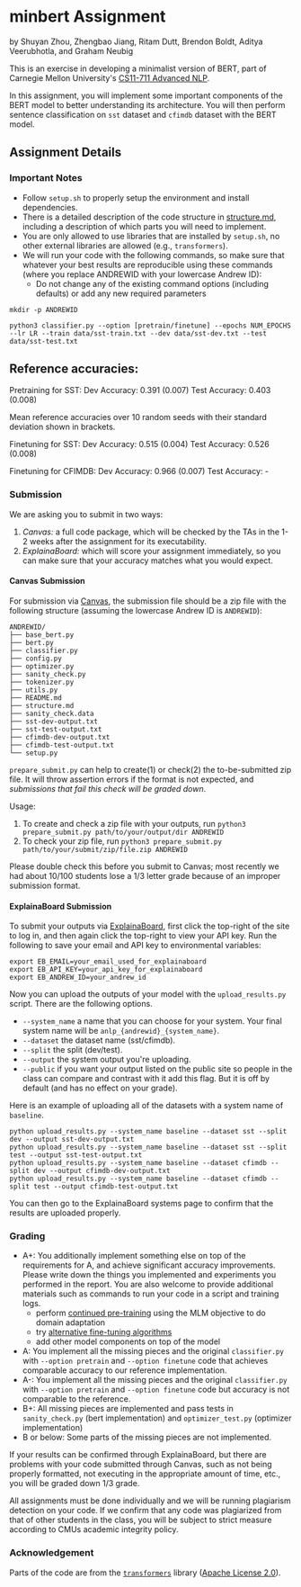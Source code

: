 # minbert Assignment
by Shuyan Zhou, Zhengbao Jiang, Ritam Dutt, Brendon Boldt, Aditya Veerubhotla, and Graham Neubig

This is an exercise in developing a minimalist version of BERT, part of Carnegie Mellon University's [CS11-711 Advanced NLP](http://phontron.com/class/anlp2021/index.html).

In this assignment, you will implement some important components of the BERT model to better understanding its architecture. 
You will then perform sentence classification on ``sst`` dataset and ``cfimdb`` dataset with the BERT model.

## Assignment Details

### Important Notes
* Follow `setup.sh` to properly setup the environment and install dependencies.
* There is a detailed description of the code structure in [structure.md](./structure.md), including a description of which parts you will need to implement.
* You are only allowed to use libraries that are installed by `setup.sh`, no other external libraries are allowed (e.g., `transformers`).
* We will run your code with the following commands, so make sure that whatever your best results are reproducible using these commands (where you replace ANDREWID with your lowercase Andrew ID):
    * Do not change any of the existing command options (including defaults) or add any new required parameters
```
mkdir -p ANDREWID

python3 classifier.py --option [pretrain/finetune] --epochs NUM_EPOCHS --lr LR --train data/sst-train.txt --dev data/sst-dev.txt --test data/sst-test.txt
```
## Reference accuracies: 

Pretraining for SST:
Dev Accuracy: 0.391 (0.007)
Test Accuracy: 0.403 (0.008)

Mean reference accuracies over 10 random seeds with their standard deviation shown in brackets.

Finetuning for SST:
Dev Accuracy: 0.515 (0.004)
Test Accuracy: 0.526 (0.008)

Finetuning for CFIMDB:
Dev Accuracy: 0.966 (0.007)
Test Accuracy: -

### Submission

We are asking you to submit in two ways:
1. *Canvas:* a full code package, which will be checked by the TAs in the 1-2 weeks 
   after the assignment for its executability.
2. *ExplainaBoard:* which will score your assignment immediately, so you can make sure
   that your accuracy matches what you would expect.

#### Canvas Submission

For submission via [Canvas](https://canvas.cmu.edu/),
the submission file should be a zip file with the following structure (assuming the
lowercase Andrew ID is ``ANDREWID``):
```
ANDREWID/
├── base_bert.py
├── bert.py
├── classifier.py
├── config.py
├── optimizer.py
├── sanity_check.py
├── tokenizer.py
├── utils.py
├── README.md
├── structure.md
├── sanity_check.data
├── sst-dev-output.txt 
├── sst-test-output.txt 
├── cfimdb-dev-output.txt 
├── cfimdb-test-output.txt 
└── setup.py
```

`prepare_submit.py` can help to create(1) or check(2) the to-be-submitted zip file. It
will throw assertion errors if the format is not expected, and *submissions that fail
this check will be graded down*.

Usage:
1. To create and check a zip file with your outputs, run
   `python3 prepare_submit.py path/to/your/output/dir ANDREWID`
2. To check your zip file, run
   `python3 prepare_submit.py path/to/your/submit/zip/file.zip ANDREWID`

Please double check this before you submit to Canvas; most recently we had about 10/100
students lose a 1/3 letter grade because of an improper submission format.

#### ExplainaBoard Submission

To submit your outputs via [ExplainaBoard](https://explainaboard.inspiredco.ai), first
click the top-right of the site to log in, and then again click the top-right to view
your API key. Run the following to save your email and API key to environmental
variables:

```
export EB_EMAIL=your_email_used_for_explainaboard
export EB_API_KEY=your_api_key_for_explainaboard
export EB_ANDREW_ID=your_andrew_id
```

Now you can upload the outputs of your model with the `upload_results.py` script. There
are the following options.

* `--system_name` a name that you can choose for your system. Your final system name
  will be `anlp_{andrewid}_{system_name}`.
* `--dataset` the dataset name (sst/cfimdb).
* `--split` the split (dev/test).
* `--output` the system output you're uploading.
* `--public` if you want your output listed on the public site so people in the class
  can compare and contrast with it add this flag. But it is off by default (and has no
  effect on your grade).

Here is an example of uploading all of the datasets with a system name of `baseline`.

```
python upload_results.py --system_name baseline --dataset sst --split dev --output sst-dev-output.txt
python upload_results.py --system_name baseline --dataset sst --split test --output sst-test-output.txt
python upload_results.py --system_name baseline --dataset cfimdb --split dev --output cfimdb-dev-output.txt
python upload_results.py --system_name baseline --dataset cfimdb --split test --output cfimdb-test-output.txt
```

You can then go to the ExplainaBoard systems page to confirm that the results are
uploaded properly.

### Grading
* A+: You additionally implement something else on top of the requirements for A, and achieve significant accuracy improvements. Please write down the things you implemented and experiments you performed in the report. You are also welcome to provide additional materials such as commands to run your code in a script and training logs.
    * perform [continued pre-training](https://arxiv.org/abs/2004.10964) using the MLM objective to do domain adaptation
    * try [alternative fine-tuning algorithms](https://www.aclweb.org/anthology/2020.acl-main.197)
    * add other model components on top of the model
* A: You implement all the missing pieces and the original ``classifier.py`` with ``--option pretrain`` and ``--option finetune`` code that achieves comparable accuracy to our reference implementation.
* A-: You implement all the missing pieces and the original ``classifier.py`` with ``--option pretrain`` and ``--option finetune`` code but accuracy is not comparable to the reference.
* B+: All missing pieces are implemented and pass tests in ``sanity_check.py`` (bert implementation) and ``optimizer_test.py`` (optimizer implementation)
* B or below: Some parts of the missing pieces are not implemented.

If your results can be confirmed through ExplainaBoard, but there are problems with your
code submitted through Canvas, such as not being properly formatted, not executing in
the appropriate amount of time, etc., you will be graded down 1/3 grade.

All assignments must be done individually and we will be running plagiarism detection
on your code. If we confirm that any code was plagiarized from that of other students
in the class, you will be subject to strict measure according to CMUs academic integrity
policy.

### Acknowledgement
Parts of the code are from the [`transformers`](https://github.com/huggingface/transformers) library ([Apache License 2.0](./LICENSE)).
